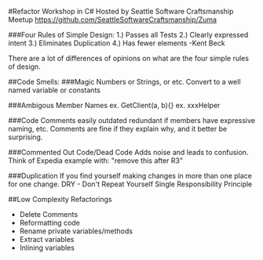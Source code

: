 #Refactor Workshop in C#
Hosted by Seattle Software Craftsmanship Meetup
https://github.com/SeattleSoftwareCraftsmanship/Zuma

###Four Rules of Simple Design:
1.) Passes all Tests
2.) Clearly expressed intent
3.) Eliminates Duplication
4.) Has fewer elements
-Kent Beck

There are a lot of differences of opinions on what are the four simple rules of design.

##Code Smells:
###Magic Numbers or Strings, or etc.
Convert to a well named variable or constants

###Ambigous Member Names
ex. GetClient(a, b){}
ex. xxxHelper

###Code Comments
easily outdated
redundant if members have expressive naming, etc.
Comments are fine if they explain why, and it better be surprising.

###Commented Out Code/Dead Code
Adds noise and leads to confusion.
Think of Expedia example with:
"remove this after R3"

###Duplication
If you find yourself making changes in more than one place for one change.
DRY - Don't Repeat Yourself
Single Responsibility Principle

##Low Complexity Refactorings
- Delete Comments
- Reformatting code
- Rename private variables/methods
- Extract variables
- Inlining variables
